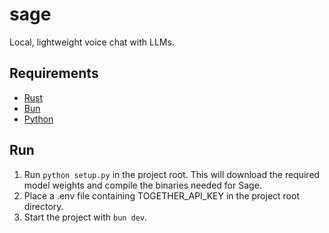 # sage

Local, lightweight voice chat with LLMs.

## Requirements

-  [Rust](https://www.rust-lang.org/tools/install)
-  [Bun](https://bun.sh)
-  [Python](https://www.python.org/downloads)

## Run

1. Run `python setup.py` in the project root. This will download the required model weights and compile the binaries needed for Sage.
2. Place a .env file containing TOGETHER_API_KEY in the project root directory.
3. Start the project with `bun dev`.
